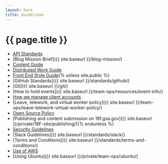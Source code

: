 ```yaml
---
layout: bare
title: Guidelines
---
```

# {{ page.title }}


* [API Standards](https://github.com/18F/api-standards)
* [Blog Mission Brief]({{ site.baseurl }}/blog-mission/)
* [Content Guide](https://pages.18f.gov/content-guide/)
* [Distributed Work Guide](https://docs.google.com/a/gsa.gov/document/d/16ozBoXxTnWutvp63mr5Q8phN21IRFD3LYm3BtgYkQg0/edit)
* [Front End Style Guide](https://github.com/18F/frontend-style-guide){% unless site.public %}
* [GitHub Standards]({{ site.baseurl }}/standards/github/)
* [Git]({{ site.baseurl }}/git/)
* [How to hold events]({{ site.baseurl }}/team-ops/resources/event-info/)
* [How we manage client accounts](https://docs.google.com/a/gsa.gov/document/d/1PIgWhoAifBmx6K-ihh8h9HRPQz1Mlj0TKHWv-UNWE-4/)
* [Leave, telework, and virtual worker policy]({{ site.baseurl }}/team-ops/leave-telework-virtual-worker-policy/)
* [Open Source Policy](https://github.com/18F/open-source-policy)
* [Publishing and content submission on 18f.gsa.gov]({{ site.baseurl }}/private/18F-site/publishing/){% endunless %}
* [Security Guidelines](https://pages.18f.gov/before-you-ship/security/)
* [Slack Guidelines]({{ site.baseurl }}/standards/slack/)
* [Terms and Conditions]({{ site.baseurl }}/standards/terms-and-conditions/)
* [Use of AWS](https://pages.18f.gov/before-you-ship/aws/)
* [Using Ubuntu]({{ site.baseurl }}/private/team-ops/ubuntu/)
